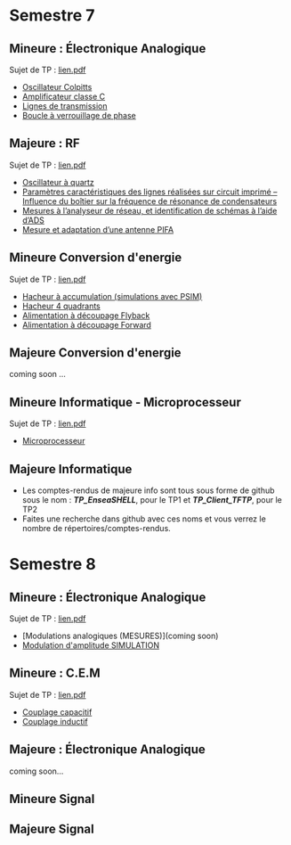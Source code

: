 # Semestre 7 
## Mineure : Électronique Analogique 
Sujet de TP : [lien.pdf](Sujets/S7%20Poly%20TP%202A%202023_2024.pdf)
- [Oscillateur Colpitts](S7_Mineure_Elec/Oscillateur_Colpitts)
- [Amplificateur classe C](S7_Mineure_Elec/Amplificateur_classe_C)
- [Lignes de transmission](S7_Mineure_Elec/Lignes_de_transmission)
- [Boucle à verrouillage de phase](S7_Mineure_Elec/Boucle_à_verrouillage_de_phase)

## Majeure : RF 
Sujet de TP : [lien.pdf](Sujets/Poly%20TP%20RF%202022%202023.pdf)
- [Oscillateur à quartz](S7_Majeure_Elec/Oscillateur_à_quartz)
- [Paramètres caractéristiques des lignes réalisées sur circuit imprimé – Influence du boîtier sur la fréquence de résonance de condensateurs](S7_Majeure_Elec/Paramètres_caractéristiques_des_lignes)
- [Mesures à l’analyseur de réseau, et identification de schémas à l’aide d’ADS](S7_Majeure_Elec/[Mesures_à_l’analyseur_de_réseau)
- [Mesure et adaptation d’une antenne PIFA](S7_Majeure_Elec/Mesure_et_adaptation_d’une_antenne_PIFA)

## Mineure Conversion d'energie 
Sujet de TP : [lien.pdf](Sujets/TP_Complet1234_Conv2emAnnee_2020.pdf)
- [Hacheur à accumulation (simulations avec PSIM)](S7_Mineure_CE/Hacheur)
- [Hacheur 4 quadrants](S7_Mineure_CE/H4Q)
- [Alimentation à découpage Flyback ](S7_Mineure_CE/Flyback)
- [Alimentation à découpage Forward](S7_Mineure_CE/Forward)
## Majeure Conversion d'energie 
coming soon ...
## Mineure Informatique - Microprocesseur
Sujet de TP : [lien.pdf](Sujets/LAB_Micro2_2023-2024_v03_EN.pdf)
- [Microprocesseur](S7_Mineure_Info)
## Majeure Informatique
- Les comptes-rendus de majeure info sont tous sous forme de github sous le nom : ***TP_EnseaSHELL***, pour le TP1 et ***TP_Client_TFTP***, pour le TP2
- Faites une recherche dans github avec ces noms et vous verrez le nombre de répertoires/comptes-rendus.


# Semestre 8

## Mineure : Électronique Analogique 
Sujet de TP : [lien.pdf](Sujets/S7-Poly-TP-2A-2023_2024.pdf)
- [Modulations analogiques (MESURES)](coming soon)
- [Modulation d'amplitude SIMULATION](S8_Mineure_Elec/2G3TP5_TP2_WEIDLE_LANFREDI_SIMULATION_RFID.pdf)

## Mineure : C.E.M 
Sujet de TP : [lien.pdf](Sujets/S7-Poly-TP-2A-2023_2024.pdf)
- [Couplage capacitif](S8_Mineure_CEM/Capacitif)
- [Couplage inductif](S8_Mineure_CEM/Inductif)

## Majeure : Électronique Analogique 
coming soon...

## Mineure Signal

## Majeure Signal
